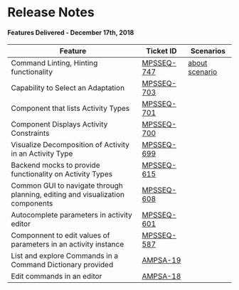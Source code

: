# Release Notes

#### Features Delivered - December 17th, 2018

| Feature                                                      | Ticket ID                                                    | Scenarios |
| ------------------------------------------------------------ | ------------------------------------------------------------ | --------- |
| Command Linting, Hinting functionality                       | [MPSSEQ-747](https://cae-jira.jpl.nasa.gov/browse/MPSSEQ-747) | [about scenario](./e2e/features/about.feature)           |
| Capability to Select an Adaptation                           | [MPSSEQ-703](https://cae-jira.jpl.nasa.gov/browse/MPSSEQ-703) |           |
| Component that lists Activity Types                          | [MPSSEQ-701](https://cae-jira.jpl.nasa.gov/browse/MPSSEQ-701) |           |
| Component Displays Activity Constraints                      | [MPSSEQ-700](https://cae-jira.jpl.nasa.gov/browse/MPSSEQ-700) |           |
| Visualize Decomposition of Activity in an Activity Type      | [MPSSEQ-699](https://cae-jira.jpl.nasa.gov/browse/MPSSEQ-699) |           |
| Backend mocks to provide functionality on Activity Types     | [MPSSEQ-615](https://cae-jira.jpl.nasa.gov/browse/MPSSEQ-615) |           |
| Common GUI to navigate through planning, editing and visualization components | [MPSSEQ-608](https://cae-jira.jpl.nasa.gov/browse/MPSSEQ-608) |           |
| Autocomplete parameters in activity editor                   | [MPSSEQ-601](https://cae-jira.jpl.nasa.gov/browse/MPSSEQ-601) |           |
| Componnent to edit values of parameters in an activity instance | [MPSSEQ-587](https://cae-jira.jpl.nasa.gov/browse/MPSSEQ-587) |           |
| List and explore Commands in a Command Dictionary provided   | [AMPSA-19](https://cae-jira.jpl.nasa.gov/browse/AMPSA-19)    |           |
| Edit commands in an editor                                   | [AMPSA-18](https://cae-jira.jpl.nasa.gov/browse/AMPSA-18)    |           |

